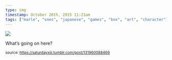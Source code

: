 ```yaml
---
type: img
timestamp: October 26th, 2015 11:21am
tags: ["marle", "snes", "japanese", "games", "box", "art", "character"]
---
```

<img src="https://saturdayxiii.github.io/media/131960088469.jpg"/>

What’s going on here?
 
  
<small>source: https://saturdayxiii.tumblr.com/post/131960088469</small>